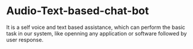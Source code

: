 # Audio-Text-based-chat-bot

It is a self voice and text based assistance, which can perform the basic task in our system, like openning any application or software followed by user response.
